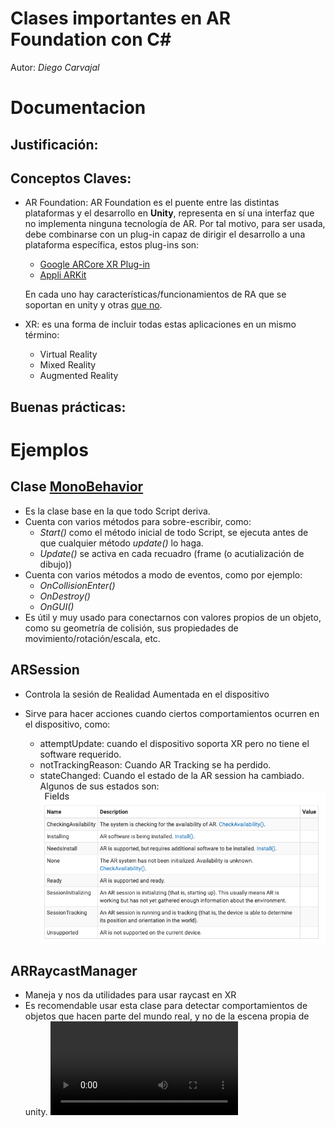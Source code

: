 # Clases importantes en AR Foundation con C#

Autor: _Diego Carvajal_

# Documentacion

## Justificación:

## Conceptos Claves:

- AR Foundation: AR Foundation es el puente entre las distintas plataformas y el desarrollo en **Unity**, representa en sí una interfaz que no implementa ninguna tecnología de AR. Por tal motivo, para ser usada, debe combinarse con un plug-in capaz de dirigir el desarrollo a una plataforma específica, estos plug-ins son:

  - [Google ARCore XR Plug-in](https://docs.unity3d.com/Packages/com.unity.xr.arcore@5.0/manual/index.html)
  - [Appli ARKit](https://docs.unity3d.com/Packages/com.unity.xr.arkit@5.0/manual/index.html)

  En cada uno hay características/funcionamientos de RA que se soportan en unity y otras [que no](https://docs.unity3d.com/Packages/com.unity.xr.arfoundation@5.0/manual/index.html).

- XR: es una forma de incluir todas estas aplicaciones en un mismo término:
  - Virtual Reality
  - Mixed Reality
  - Augmented Reality

## Buenas prácticas:

# Ejemplos

## Clase [MonoBehavior](https://docs.unity3d.com/2021.2/Documentation/ScriptReference/MonoBehaviour.html)

- Es la clase base en la que todo Script deriva.
- Cuenta con varios métodos para sobre-escribir, como:
  - _Start()_ como el método inicial de todo Script, se ejecuta antes de que cualquier método _update()_ lo haga.
  - _Update()_ se activa en cada recuadro (frame (o acutialización de dibujo))
- Cuenta con varios métodos a modo de eventos, como por ejemplo:
  - _OnCollisionEnter()_
  - _OnDestroy()_
  - _OnGUI()_
- Es útil y muy usado para conectarnos con valores propios de un objeto, como su geometría de colisión, sus propiedades de movimiento/rotación/escala, etc.

## ARSession

- Controla la sesión de Realidad Aumentada en el dispositivo
- Sirve para hacer acciones cuando ciertos comportamientos ocurren en el dispositivo, como:

  - attemptUpdate: cuando el dispositivo soporta XR pero no tiene el software requerido.
  - notTrackingReason: Cuando AR Tracking se ha perdido.
  - stateChanged: Cuando el estado de la AR session ha cambiado.
    Algunos de sus estados son:
    ![imagen de estados](/images/ARSession/states.png)

## ARRaycastManager

- Maneja y nos da utilidades para usar raycast en XR 
- Es recomendable usar esta clase para detectar comportamientos de objetos que hacen parte del mundo real, y no de la escena propia de unity.
![imagen de estados](/images/ARRayCast/regular-vs-depth-hit-test.mp4)


